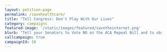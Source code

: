 ```yaml
---
layout: petition-page
permalink: /savehealthcare/
title: "Tell Congress: Don't Play With Our Lives"
category: campaigns
featured-image: '/static/images/featured/savetheinternet.png'
blurb: "Tell your Senators to Vote NO on the ACA Repeal Bill and to obstruct Senate business!"
callcampaign: true
campaignId: 18
---
```

<ul class="compact" id="phone-errors"></ul>

<link href='https://actionnetwork.org/css/style-embed-whitelabel.css' rel='stylesheet' type='text/css' /><script src='https://actionnetwork.org/widgets/v2/petition/tell-congress-dont-play-with-our-lives?format=js&source=widget&style=full'></script><div id='can-petition-area-tell-congress-dont-play-with-our-lives' style='width: 100%'><!-- this div is the target for our HTML insertion --></div>

<script>
      $(document).ready(function() {
	    $('#can-petition-area-tell-congress-dont-play-with-our-lives').on('can_embed_loaded', function() {
	        document.getElementsByName("commit")[0].value = "Call Now";
	  	    $(".action_sidebar h4").text("Take Action");
	  	    var str = document.getElementsByClassName("action_status_running_total")[0].innerHTML;
	  	    var txt = str.replace("Signatures Collected", "Calls Completed");
		      document.getElementsByClassName("action_status_running_total")[0].innerHTML = txt;
	      });
      });
</script>
